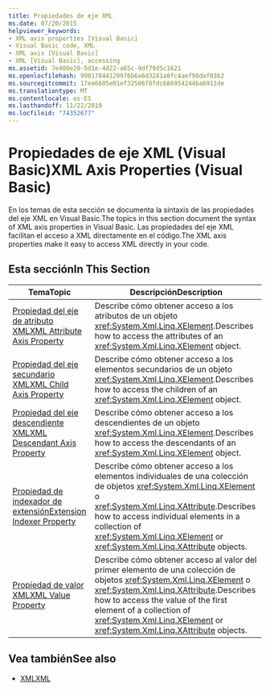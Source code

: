 ```yaml
---
title: Propiedades de eje XML
ms.date: 07/20/2015
helpviewer_keywords:
- XML axis properties [Visual Basic]
- Visual Basic code, XML
- XML axis [Visual Basic]
- XML [Visual Basic], accessing
ms.assetid: 7e400e20-5d1e-4d22-a65c-9df79d5c1621
ms.openlocfilehash: 99817844120976b6a6d3241a8fc4aef90daf03b2
ms.sourcegitcommit: 17ee6605e01ef32506f8fdc686954244ba6911de
ms.translationtype: MT
ms.contentlocale: es-ES
ms.lasthandoff: 11/22/2019
ms.locfileid: "74352677"
---
```

# <a name="xml-axis-properties-visual-basic"></a><span data-ttu-id="dd9d7-102">Propiedades de eje XML (Visual Basic)</span><span class="sxs-lookup"><span data-stu-id="dd9d7-102">XML Axis Properties (Visual Basic)</span></span>
<span data-ttu-id="dd9d7-103">En los temas de esta sección se documenta la sintaxis de las propiedades del eje XML en Visual Basic.</span><span class="sxs-lookup"><span data-stu-id="dd9d7-103">The topics in this section document the syntax of XML axis properties in Visual Basic.</span></span> <span data-ttu-id="dd9d7-104">Las propiedades del eje XML facilitan el acceso a XML directamente en el código.</span><span class="sxs-lookup"><span data-stu-id="dd9d7-104">The XML axis properties make it easy to access XML directly in your code.</span></span>  
  
## <a name="in-this-section"></a><span data-ttu-id="dd9d7-105">Esta sección</span><span class="sxs-lookup"><span data-stu-id="dd9d7-105">In This Section</span></span>  
  
|<span data-ttu-id="dd9d7-106">Tema</span><span class="sxs-lookup"><span data-stu-id="dd9d7-106">Topic</span></span>|<span data-ttu-id="dd9d7-107">Descripción</span><span class="sxs-lookup"><span data-stu-id="dd9d7-107">Description</span></span>|  
|-----------|-----------------|  
|[<span data-ttu-id="dd9d7-108">Propiedad del eje de atributo XML</span><span class="sxs-lookup"><span data-stu-id="dd9d7-108">XML Attribute Axis Property</span></span>](../../../visual-basic/language-reference/xml-axis/xml-attribute-axis-property.md)|<span data-ttu-id="dd9d7-109">Describe cómo obtener acceso a los atributos de un objeto <xref:System.Xml.Linq.XElement>.</span><span class="sxs-lookup"><span data-stu-id="dd9d7-109">Describes how to access the attributes of an <xref:System.Xml.Linq.XElement> object.</span></span>|  
|[<span data-ttu-id="dd9d7-110">Propiedad del eje secundario XML</span><span class="sxs-lookup"><span data-stu-id="dd9d7-110">XML Child Axis Property</span></span>](../../../visual-basic/language-reference/xml-axis/xml-child-axis-property.md)|<span data-ttu-id="dd9d7-111">Describe cómo obtener acceso a los elementos secundarios de un objeto <xref:System.Xml.Linq.XElement>.</span><span class="sxs-lookup"><span data-stu-id="dd9d7-111">Describes how to access the children of an <xref:System.Xml.Linq.XElement> object.</span></span>|  
|[<span data-ttu-id="dd9d7-112">Propiedad del eje descendiente XML</span><span class="sxs-lookup"><span data-stu-id="dd9d7-112">XML Descendant Axis Property</span></span>](../../../visual-basic/language-reference/xml-axis/xml-descendant-axis-property.md)|<span data-ttu-id="dd9d7-113">Describe cómo obtener acceso a los descendientes de un objeto <xref:System.Xml.Linq.XElement>.</span><span class="sxs-lookup"><span data-stu-id="dd9d7-113">Describes how to access the descendants of an <xref:System.Xml.Linq.XElement> object.</span></span>|  
|[<span data-ttu-id="dd9d7-114">Propiedad de indexador de extensión</span><span class="sxs-lookup"><span data-stu-id="dd9d7-114">Extension Indexer Property</span></span>](../../../visual-basic/language-reference/xml-axis/extension-indexer-property.md)|<span data-ttu-id="dd9d7-115">Describe cómo obtener acceso a los elementos individuales de una colección de objetos <xref:System.Xml.Linq.XElement> o <xref:System.Xml.Linq.XAttribute>.</span><span class="sxs-lookup"><span data-stu-id="dd9d7-115">Describes how to access individual elements in a collection of <xref:System.Xml.Linq.XElement> or <xref:System.Xml.Linq.XAttribute> objects.</span></span>|  
|[<span data-ttu-id="dd9d7-116">Propiedad de valor XML</span><span class="sxs-lookup"><span data-stu-id="dd9d7-116">XML Value Property</span></span>](../../../visual-basic/language-reference/xml-axis/xml-value-property.md)|<span data-ttu-id="dd9d7-117">Describe cómo obtener acceso al valor del primer elemento de una colección de objetos <xref:System.Xml.Linq.XElement> o <xref:System.Xml.Linq.XAttribute>.</span><span class="sxs-lookup"><span data-stu-id="dd9d7-117">Describes how to access the value of the first element of a collection of <xref:System.Xml.Linq.XElement> or <xref:System.Xml.Linq.XAttribute> objects.</span></span>|  
  
## <a name="see-also"></a><span data-ttu-id="dd9d7-118">Vea también</span><span class="sxs-lookup"><span data-stu-id="dd9d7-118">See also</span></span>

- [<span data-ttu-id="dd9d7-119">XML</span><span class="sxs-lookup"><span data-stu-id="dd9d7-119">XML</span></span>](../../../visual-basic/programming-guide/language-features/xml/index.md)
